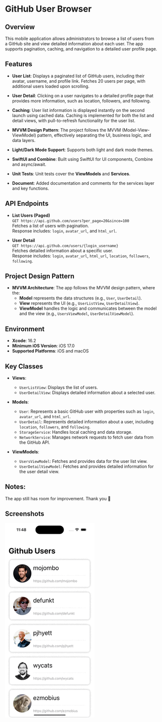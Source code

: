 # GitHub User Browser

## Overview
This mobile application allows administrators to browse a list of users from a GitHub site and view detailed information about each user. The app supports pagination, caching, and navigation to a detailed user profile page.

## Features

- **User List**: Displays a paginated list of GitHub users, including their avatar, username, and profile link. Fetches 20 users per page, with additional users loaded upon scrolling.
  
- **User Detail**: Clicking on a user navigates to a detailed profile page that provides more information, such as location, followers, and following.

- **Caching**: User list information is displayed instantly on the second launch using cached data. Caching is implemented for both the list and detail views, with pull-to-refresh functionality for the user list.

- **MVVM Design Pattern**: The project follows the MVVM (Model-View-ViewModel) pattern, effectively separating the UI, business logic, and data layers.

- **Light/Dark Mode Support**: Supports both light and dark mode themes.

- **SwiftUI and Combine**: Built using SwiftUI for UI components, Combine and async/await.

- **Unit Tests**: Unit tests cover the **ViewModels** and **Services**.

- **Document**: Added documentation and comments for the services layer and key functions.

## API Endpoints
- **List Users (Paged)**  
  `GET https://api.github.com/users?per_page=20&since=100`  
  Fetches a list of users with pagination.  
  Response includes: `login`, `avatar_url`, and `html_url`.

- **User Detail**  
  `GET https://api.github.com/users/{login_username}`  
  Fetches detailed information about a specific user.  
  Response includes: `login`, `avatar_url`, `html_url`, `location`, `followers`, `following`.

## Project Design Pattern
- **MVVM Architecture**: The app follows the MVVM design pattern, where the:
  - **Model** represents the data structures (e.g., `User`, `UserDetail`).
  - **View** represents the UI (e.g., `UserListView`, `UserDetailView`).
  - **ViewModel** handles the logic and communicates between the model and the view (e.g., `UsersViewModel`, `UserDetailViewModel`).

## Environment
- **Xcode**: 16.2
- **Minimum iOS Version**: iOS 17.0
- **Supported Platforms**: iOS and macOS

## Key Classes
- **Views**:
  - `UserListView`: Displays the list of users.
  - `UserDetailView`: Displays detailed information about a selected user.
  
- **Models**:
  - `User`: Represents a basic GitHub user with properties such as `login`, `avatar_url`, and `html_url`.
  - `UserDetail`: Represents detailed information about a user, including `location`, `followers`, and `following`.
  - `StorageService`: Handles local caching and data storage.
  - `NetworkService`: Manages network requests to fetch user data from the GitHub API.
  
- **ViewModels**:
  - `UsersViewModel`: Fetches and provides data for the user list view.
  - `UserDetailViewModel`: Fetches and provides detailed information for the user detail view.

## Notes:
The app still has room for improvement. 
Thank you 🖤

## Screenshots
![screen recording](<Documents/Simulator Screen Recording - iPhone 16 - 2025-01-19 at 11.49.09.gif>)
